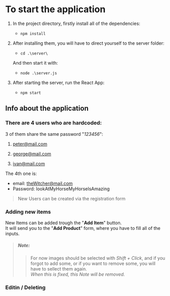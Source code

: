 # To start the application

1. In the project directory, firstly install all of the dependencies:

    - `npm install`

2. After installing them, you will have to direct yourself to the server folder:

    - `cd .\server\`

    And then start it with:

    - `node .\server.js`

3. After starting the server, run the React App:

    - `npm start`

## Info about the application

### There are 4 users who are hardcoded:

3 of them share the same password \"_123456_\":

1. peter@mail.com

2. george@mail.com

3. ivan@mail.com

The 4th one is:

-   email: theWitcher@mail.com
-   Password: lookAtMyHorseMyHorseIsAmazing

> New Users can be created via the registration form

### Adding new items

New Items can be added trough the \"**Add Item**\" button.  
It will send you to the \"**Add Product**\" form, where you have to fill all of the inputs.

> ##### Note:
>
> > For now images should be selected with _Shift + Click_, and if you forgot to add some, or if you want to remove some, you will have to sellect them again.  
> > _When this is fixed, this Note will be removed._

### Editin / Deleting
